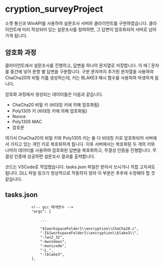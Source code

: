# cryption_surveyProject
소켓 통신과 WinAPI를 사용하여 설문조사 서버와 클라이언트를 구현하였습니다. 클라이언트에 미리 작성되어 있는 설문조사를 참여하면, 그 답변이 암호화되어 서버로 넘어가게 됩니다. 

## 암호화 과정
클라이언트에서 설문조사를 진행하고, 답변을 하나의 문자열로 저장합니다. 이 때 | 문자를 중간에 넣어 문항 별 답변을 구분합니다. 구분 문자까지 추가된 문자열을 사용하여 ChaCha20의 비밀 키를 생성하는데, 키는 BLAKE3 해시 함수를 사용하여 파생하게 됩니다.

암호화 과정에서 생성되는 데이터들은 다음과 같습니다.

- ChaCha20 비밀 키 (비대칭 키에 의해 암호화됨)
- Poly1305 키  (비대칭 키에 의해 암호화됨)
- Nonce
- Poly1305 MAC
- 암호문

여기서 ChaCha20의 비밀 키와  Poly1305 키는 둘 다 비대칭 키로 암호화되어 서버에서 가지고 있는 개인 키로 복호화하게 됩니다. 이후 서버에서는 복호화된 두 개의 키와 나머지 데이터를 사용하여 암호화된 답변을 복호화하고, 무결성 인증을 진행합니다. 무결성 인증에 성공하면 설문조사 결과를 출력합니다.

코드는 VSCode로 작업했습니다. tasks.json 파일은 받아서 쓰시거나 직접 고치셔도 됩니다. DLL 파일 링크가 정상적으로 작동하지 않아 이 부분은 추후에 수정해야 할 것 같습니다.

## tasks.json
```
            <!-- gcc 매개변수 -->
            "args": [

                ...

                "${workspaceFolder}\\encryption\\ChaCha20.c", 
                "-I${workspaceFolder}\\encryption\\blake3\\",
                "-lws2_32",                
                "-mwindows",
                "-municode",
                "-L.",
                "-lblake3",
            ],
```

